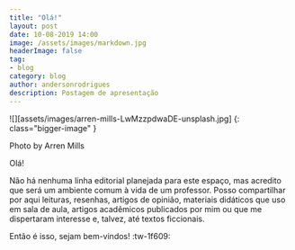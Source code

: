 ```yaml
---
title: "Olá!"
layout: post
date: 10-08-2019 14:00
image: /assets/images/markdown.jpg
headerImage: false
tag:
- blog
category: blog
author: andersonrodrigues
description: Postagem de apresentação
---
```


![][assets/images/arren-mills-LwMzzpdwaDE-unsplash.jpg]
{: class="bigger-image" }
<figcaption class="caption">Photo by Arren Mills</figcaption>

Olá!

Não há nenhuma linha editorial planejada para este espaço, mas acredito que será um ambiente comum à vida de um professor. Posso compartilhar por aqui leituras, resenhas, artigos de opinião, materiais didáticos que uso em sala de aula, artigos acadêmicos publicados por mim ou que me dispertaram interesse e, talvez, até textos ficcionais.

Então é isso, sejam bem-vindos!  :tw-1f609:

